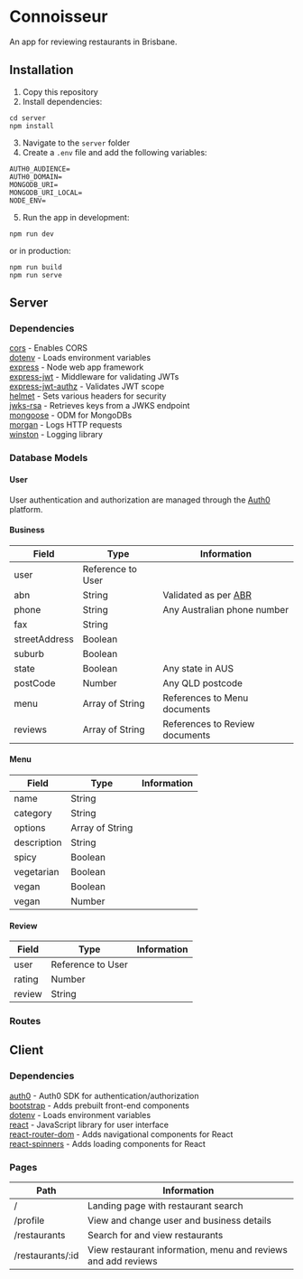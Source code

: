 # Connoisseur

An app for reviewing restaurants in Brisbane.

## Installation

1. Copy this repository
2. Install dependencies:

```
cd server
npm install
```

3. Navigate to the `server` folder
4. Create a `.env` file and add the following variables:

```
AUTH0_AUDIENCE=
AUTH0_DOMAIN=
MONGODB_URI=
MONGODB_URI_LOCAL=
NODE_ENV=
```

5. Run the app in development:

```
npm run dev
```

or in production:

```
npm run build
npm run serve
```

## Server

### Dependencies

[cors](https://github.com/expressjs/cors) - Enables CORS<br />
[dotenv](https://github.com/motdotla/dotenv) - Loads environment variables<br />
[express](https://github.com/expressjs/express) - Node web app framework<br />
[express-jwt](https://github.com/auth0/express-jwt) - Middleware for validating JWTs<br />
[express-jwt-authz](https://github.com/auth0/express-jwt-authz) - Validates JWT scope<br />
[helmet](https://github.com/helmetjs/helmet) - Sets various headers for security<br />
[jwks-rsa](https://github.com/auth0/node-jwks-rsa) - Retrieves keys from a JWKS endpoint<br />
[mongoose](https://github.com/Automattic/mongoose) - ODM for MongoDBs<br />
[morgan](https://github.com/expressjs/morgan) - Logs HTTP requests<br />
[winston](https://github.com/winstonjs/winston) - Logging library<br />

### Database Models

#### User

User authentication and authorization are managed through the [Auth0](https://auth0.com/) platform.

#### Business

| Field         | Type              | Information                                                        |
| ------------- | ----------------- | ------------------------------------------------------------------ |
| user          | Reference to User |                                                                    |
| abn           | String            | Validated as per [ABR](https://abr.business.gov.au/help/abnformat) |
| phone         | String            | Any Australian phone number                                        |
| fax           | String            |                                                                    |
| streetAddress | Boolean           |                                                                    |
| suburb        | Boolean           |                                                                    |
| state         | Boolean           | Any state in AUS                                                   |
| postCode      | Number            | Any QLD postcode                                                   |
| menu          | Array of String   | References to Menu documents                                       |
| reviews       | Array of String   | References to Review documents                                     |

#### Menu

| Field       | Type            | Information |
| ----------- | --------------- | ----------- |
| name        | String          |             |
| category    | String          |             |
| options     | Array of String |             |
| description | String          |             |
| spicy       | Boolean         |             |
| vegetarian  | Boolean         |             |
| vegan       | Boolean         |             |
| vegan       | Number          |             |

#### Review

| Field  | Type              | Information |
| ------ | ----------------- | ----------- |
| user   | Reference to User |             |
| rating | Number            |             |
| review | String            |             |

### Routes

## Client

### Dependencies

[auth0](https://github.com/auth0/auth0-react) - Auth0 SDK for authentication/authorization<br />
[bootstrap](https://github.com/twbs/bootstrap) - Adds prebuilt front-end components<br />
[dotenv](https://github.com/motdotla/dotenv) - Loads environment variables<br />
[react](https://github.com/facebook/react) - JavaScript library for user interface<br />
[react-router-dom](https://github.com/ReactTraining/react-router) - Adds navigational components for React<br />
[react-spinners](https://github.com/davidhu2000/react-spinners) - Adds loading components for React<br />

### Pages

| Path             | Information                                                   |
| ---------------- | ------------------------------------------------------------- |
| /                | Landing page with restaurant search                           |
| /profile         | View and change user and business details                     |
| /restaurants     | Search for and view restaurants                               |
| /restaurants/:id | View restaurant information, menu and reviews and add reviews |
